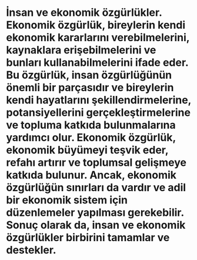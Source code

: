 # İnsan ve ekonomik özgürlükler. Ekonomik özgürlük, bireylerin kendi ekonomik kararlarını verebilmelerini, kaynaklara erişebilmelerini ve bunları kullanabilmelerini ifade eder. Bu özgürlük, insan özgürlüğünün önemli bir parçasıdır ve bireylerin kendi hayatlarını şekillendirmelerine, potansiyellerini gerçekleştirmelerine ve topluma katkıda bulunmalarına yardımcı olur. Ekonomik özgürlük, ekonomik büyümeyi teşvik eder, refahı artırır ve toplumsal gelişmeye katkıda bulunur. Ancak, ekonomik özgürlüğün sınırları da vardır ve adil bir ekonomik sistem için düzenlemeler yapılması gerekebilir. Sonuç olarak da, insan ve ekonomik özgürlükler birbirini tamamlar ve destekler.
